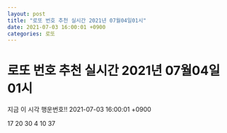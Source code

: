 ```yaml
---
layout: post
title: "로또 번호 추천 실시간 2021년 07월04일01시"
date: 2021-07-03 16:00:01 +0900
categories: 로또
---
```


# 로또 번호 추천 실시간 2021년 07월04일01시

지금 이 시각 행운번호!! 2021-07-03 16:00:01 +0900

 17  20  30  4  10  37 

